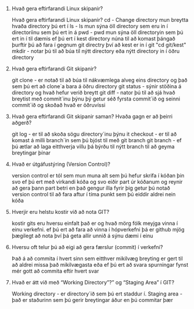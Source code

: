 1. Hvað gera eftirfarandi Linux skipanir?

    Hvað gera eftirfarandi Linux skipanir?
    cd - Change directory mun breytta hvaða directory þú ert í
    ls - ls mun sýna öll directory sem eru in í directoríinu sem þú ert in á 
    pwd - pwd mun sýna öll directoryin sem þú ert in í til dæmis ef þú ert í kest directory núna til að komast þángað þurftir þú að fara í gegnum git directry því að kest er in í git "cd git/kest"
    mkdir - notar þú til að búa til nýtt directory eða nýtt directory in í öðru directory

2. Hvað gera eftirfarandi Git skipanir?

    git clone - er notað til að búa til nákvæmlega alveg eins directory og það sem þú ert að clone´a bara á öðru directory 
    git status - sýnir stöðina á directory og hvað hefur verið breytt
    git diff - nator þú til að sjá hvað breytist með commit´inu þýnu þý getur séð fyrsta commit´ið og seinni commit´ið og skoðað hvað er öðruvíssi

3. Hvað gera eftirfarandi Git skipanir saman? Hvaða gagn er að þeirri aðgerð?

    git log - er til að skoða sögu directory´inu þýnu 
    it checkout - er til að komast á milli branch´in sem þú bjóst til með git branch
    git branch - ef þú ætlar að laga eitthverja villu þá býrðu til nýtt branch til að geyma breytingar þínar

4. Hvað er útgáfustýring (Version Control)?

    version control er tól sem mun muna alt sem þú hefur skrifa í kóðan þin svo ef þú ert með virkandi kóða og svo eiðir part úr kóðanum og reynir að gera þann part betri en það gengur ílla fyrir þig getur þú notað version control til að fara aftur í tíma punkt sem þú eiddir aldrei nein kóða

5. Hverjir eru helstu kostir við að nota GIT?

    kostir gits eru hversu einfalt það er og hvað mörg fólk meyjga vinna í einu verkefni. ef þú ert að fara að vinna í hópverkefni þá er github mjög þægilegt að nota því þá geta allir unnið á sýnu dæmi í einu

6. Hversu oft telur þú að eigi að gera færslur (commit) í verkefni?

    Það á að commita í hvert sinn sem eitthver mikilvæg breyting er gert til að aldrei missa það mikilvægasta eða ef þú ert að svara spurningar fynst mér gott að commita eftir hvert svar

7. Hvað er átt við með “Working Directory”?” og “Staging Area” í GIT?

    Working directory - er directory´ið sem þú ert staddur í.
    Staging area - það er staðurinn sem þú gerir breytingar áður en þú commitar þær

